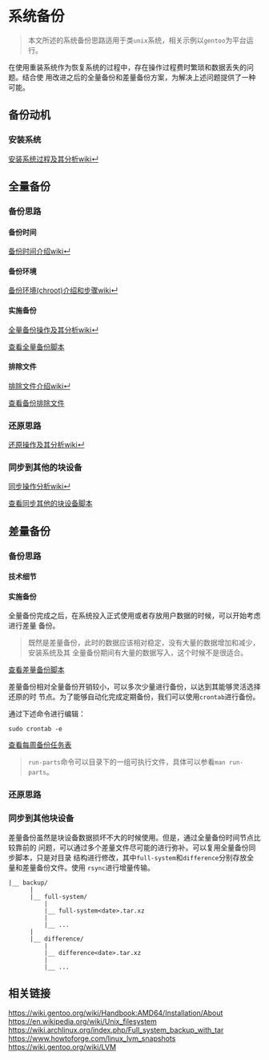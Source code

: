 # 系统备份

> 本文所述的系统备份思路适用于类`unix`系统，相关示例以`gentoo`为平台运行。

在使用重装系统作为恢复系统的过程中，存在操作过程费时繁琐和数据丢失的问题。结合使
用改进之后的全量备份和差量备份方案，为解决上述问题提供了一种可能。

## 备份动机

### 安装系统

[安装系统过程及其分析wiki↵](https://github.com/crux-wild/system-backup/wiki#%E5%AE%89%E8%A3%85%E7%B3%BB%E7%BB%9F%E8%BF%87%E7%A8%8B)

## 全量备份

### 备份思路

#### 备份时间

[备份时间介绍wiki↵](https://github.com/crux-wild/system-backup/wiki/%E7%B3%BB%E7%BB%9F%E5%A4%87%E4%BB%BD#%E5%A4%87%E4%BB%BD%E6%97%B6%E9%97%B4)

#### 备份环境

[备份环境(chroot)介绍和步骤wiki↵](https://github.com/crux-wild/system-backup/wiki/%E7%B3%BB%E7%BB%9F%E5%A4%87%E4%BB%BD#%E5%A4%87%E4%BB%BD%E7%8E%AF%E5%A2%83)

#### 实施备份

[全量备份操作及其分析wiki↵](https://github.com/crux-wild/system-backup/wiki/%E7%B3%BB%E7%BB%9F%E5%A4%87%E4%BB%BD#%E5%AE%9E%E6%96%BD%E5%A4%87%E4%BB%BD)

[查看全量备份脚本](https://raw.githubusercontent.com/crux-wild/system-backup/master/full-system-backup)

#### 排除文件

[排除文件介绍wiki↵](https://github.com/crux-wild/system-backup/wiki/%E7%B3%BB%E7%BB%9F%E5%A4%87%E4%BB%BD#%E6%8E%92%E9%99%A4%E6%96%87%E4%BB%B6)

[查看备份排除文件](https://raw.githubusercontent.com/crux-wild/system-backup/master/full-system-exclude)

### 还原思路

[还原操作及其分析wiki↵](https://github.com/crux-wild/system-backup/wiki/%E7%B3%BB%E7%BB%9F%E5%A4%87%E4%BB%BD#%E8%BF%98%E5%8E%9F%E6%80%9D%E8%B7%AF)

### 同步到其他的块设备

[同步操作分析wiki↵](https://github.com/crux-wild/system-backup/wiki/%E7%B3%BB%E7%BB%9F%E5%A4%87%E4%BB%BD#%E5%90%8C%E6%AD%A5%E5%88%B0%E5%85%B6%E4%BB%96%E7%9A%84%E5%9D%97%E8%AE%BE%E5%A4%87)

[查看同步其他的块设备脚本](https://raw.githubusercontent.com/crux-wild/system-backup/master/rsync-full-system-backup)

## 差量备份

### 备份思路

#### 技术细节

#### 实施备份

全量备份完成之后，在系统投入正式使用或者存放用户数据的时候，可以开始考虑进行差量
备份。

> 既然是差量备份，此时的数据应该相对稳定，没有大量的数据增加和减少，安装系统及其
> 全量备份期间有大量的数据写入，这个时候不是很适合。

[查看差量备份脚本](https://raw.githubusercontent.com/crux-wild/system-backup/master/difference-backup)

差量备份相对全量备份开销较小，可以多次少量进行备份，以达到其能够灵活选择还原的时
节点。为了能够自动化完成定期备份，我们可以使用`crontab`进行备份。

通过下述命令进行编辑：

```
sudo crontab -e
```

[查看每周备份任务表](https://raw.githubusercontent.com/crux-wild/system-backup/master/difference-backup-crontab)

> `run-parts`命令可以目录下的一组可执行文件，具体可以参看`man run-parts`。

### 还原思路

### 同步到其他块设备

差量备份虽然是块设备数据损坏不大的时候使用。但是，通过全量备份时间节点比较靠前的
问题，可以通过多个差量文件尽可能的进行弥补。可以复用全量备份同步脚本，只是对目录
结构进行修改，其中`full-system`和`difference`分别存放全量和差量备份文件。使用
`rsync`进行增量传输。

```
|__ backup/
      |
      |__ full-system/
          |
          |__ full-system<date>.tar.xz
          |
          |__ ...
      |
      |__ difference/
          |
          |__ difference<date>.tar.xz
          |
          |__ ...
```

## 相关链接

<https://wiki.gentoo.org/wiki/Handbook:AMD64/Installation/About><br/>
<https://en.wikipedia.org/wiki/Unix_filesystem><br/>
<https://wiki.archlinux.org/index.php/Full_system_backup_with_tar><br/>
<https://www.howtoforge.com/linux_lvm_snapshots><br/>
<https://wiki.gentoo.org/wiki/LVM><br/>
